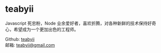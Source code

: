 # teabyii

Javascript 死忠粉，Node 业余爱好者，喜欢折腾，对各种新鲜的技术保持好奇心，希望成为一个更加出色的工程师。  

Github: [teabyii](https://github.com/teabyii)  
邮箱: [teabyii@gmail.com](mailto:teabyii@gmail.com)